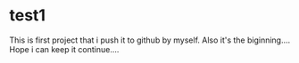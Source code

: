 # test1

This is first project that i push it to github by myself.
Also it's the biginning....
Hope i can keep it continue.... 
